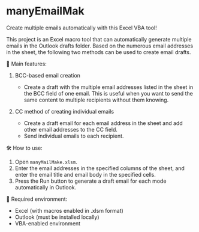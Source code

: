 # manyEmailMak
Create multiple emails automatically with this Excel VBA tool!

This project is an Excel macro tool that can automatically generate multiple emails in the Outlook drafts folder. Based on the numerous email addresses in the sheet, the following two methods can be used to create email drafts.

🔧 Main features:

1. BCC-based email creation
   - Create a draft with the multiple email addresses listed in the sheet in the BCC field of one email.
   This is useful when you want to send the same content to multiple recipients without them knowing.

2. CC method of creating individual emails
   - Create a draft email for each email address in the sheet and add other email addresses to the CC field.
   - Send individual emails to each recipient.

🛠️ How to use:

1. Open `manyMailMake.xlsm`.
2. Enter the email addresses in the specified columns of the sheet, and enter the email title and email body in the specified cells.
3. Press the Run button to generate a draft email for each mode automatically in Outlook.

📎 Required environment:

- Excel (with macros enabled in .xlsm format)
- Outlook (must be installed locally)
- VBA-enabled environment
